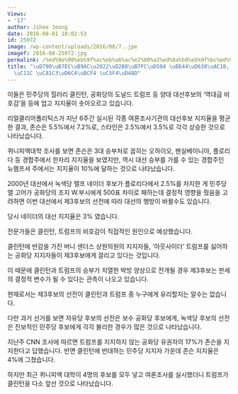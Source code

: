 ```yaml
---
Views:
- '17'
author: Jihee Jeong
date: 2016-08-01 18:02:53
id: 25972
image: /wp-content/uploads/2016/08/7..jpe
imagef: 2016-08-25972.jpg
permalink: /%ed%9e%90%eb%9f%ac%eb%a6%ac%e2%80%a2%ed%8a%b8%eb%9f%bc%ed%94%84-%eb%b9%84%ed%98%b8%ea%b0%90-%eb%8c%80%ec%84%a0%ec%84%9c-%ec%a0%9c3%ed%9b%84%eb%b3%b4-%ec%97%b4%ed%92%8d/
title: "\uD790\uB7EC\uB9AC\u2022\uD2B8\uB7FC\uD504 \uBE44\uD638\uAC10, \uB300\uC120\
  \uC11C \uC81C3\uD6C4\uBCF4 \uC5F4\uD48D"
---
```


이들은 민주당의 힐러리 클린턴, 공화당의 도널드 트럼프 등 양대 대선후보의 &#8216;역대급 비호감&#8217;을 등에 업고 지지율이 솟아오르고 있습니다.

리얼클리어폴리틱스가 지난 6주간 실시된 각종 여론조사기관의 대선후보 지지율을 평균한 결과, 존슨은 5.5%에서 7.2%로, 스타인은 2.5%에서 3.5%로 각각 상승한 것으로 나타났습니다.

퀴니피액대학 조사를 보면 존슨은 3대 승부처로 꼽히는 오하이오, 펜실베이니아, 플로리다 등 경합주에서 한자리 지지율을 보였지만, 역시 대선 승부를 가를 수 있는 경합주인 뉴햄프셔 주에서는 지지율이 10%에 달하는 것으로 나타났습니다.

2000년 대선에서 녹색당 랠프 네이더 후보가 플로리다에서 2.5%를 차지한 게 민주당 앨 고어가 공화당의 조지 W.부시에게 500표 차이로 패하는데 결정적 영향을 줬음을 고려하면 이번 대선에서 제3후보의 선전에 따라 대선의 행방이 바뀔수도 있습니다.

당시 네이더의 대선 지지율은 3% 였습니다.

전문가들은 클린턴, 트럼프의 비호감이 직접적인 원인으로 예상했습니다.

클린턴에 반감을 가진 버니 샌더스 상원의원의 지지자들, &#8216;아웃사이더&#8217; 트럼프를 싫어하는 공화당 지지자들이 제3후보에게 끌리고 있다는 것입니다.

이 때문에 클린턴과 트럼프의 승부가 치열한 박빙 양상으로 전개될 경우 제3후보는 판세의 결정적 변수가 될 수 있다는 관측이 나오고 있습니다.

현재로서는 제3후보의 선전이 클린턴과 트럼프 중 누구에게 유리할지는 알수는 없습니다.

다만 과거 선거를 보면 자유당 후보의 선전은 보수 공화당 후보에게, 녹색당 후보의 선전은 진보적인 민주당 후보에게 각각 불리한 경우가 많은 것으로 나타났습니다.

지난주 CNN 조사에 따르면 트럼프를 지지하지 않는 공화당 유권자의 17%가 존슨을 지지한다고 답했습니다. 반면 클린턴에 반대하는 민주당 지지자 가운데 존슨 지지율은 4%에 그쳤습니다.

하지만 최근 퀴니피액 대학이 4명의 후보를 모두 넣고 여론조사를 실시했더니 트럼프가 클린턴을 다소 앞선 것으로 나타났습니다.